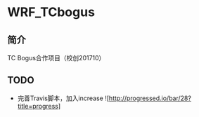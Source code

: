 # WRF_TCbogus

## 简介

TC Bogus合作项目（校创201710）

## TODO

 * 完善Travis脚本，加入increase ![http://progressed.io/bar/28?title=progress]  


